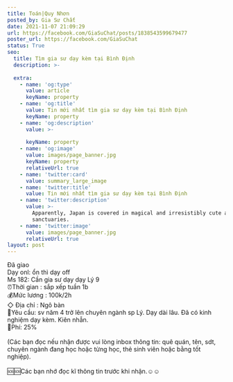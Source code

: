 ```yaml
---
title: Toán|Quy Nhơn
posted_by: Gia Sư Chất
date: 2021-11-07 21:09:29
url: https://facebook.com/GiaSuChat/posts/1838543599679477
poster_url: https://facebook.com/GiaSuChat
status: True
seo:
  title: Tìm gia sư dạy kèm tại Bình Định
  description: >-
    
  extra:
    - name: 'og:type'
      value: article
      keyName: property
    - name: 'og:title'
      value: Tin mới nhất tìm gia sư dạy kèm tại Bình Định
      keyName: property
    - name: 'og:description'
      value: >-
        
      keyName: property
    - name: 'og:image'
      value: images/page_banner.jpg
      keyName: property
      relativeUrl: true
    - name: 'twitter:card'
      value: summary_large_image
    - name: 'twitter:title'
      value: Tin mới nhất tìm gia sư dạy kèm tại Bình Định
    - name: 'twitter:description'
      value: >-
        Apparently, Japan is covered in magical and irresistibly cute animal
        sanctuaries.
    - name: 'twitter:image'
      value: images/page_banner.jpg
      relativeUrl: true
layout: post
---
```

Đã giao<br>Dạy onl: ổn thì dạy off<br>Ms 182: Cần gia sư dạy dạy Lý 9<br>⏰Thời gian : sắp xếp tuần 1b<br>💰Mức lương : 100k/2h<br>◇ Địa chỉ : Ngô bàn<br>📒Yêu cầu: sv năm 4 trở lên chuyên ngành sp Lý. Dạy dài lâu. Đã có kinh nghiệm dạy kèm. Kiên nhẫn.<br>💸Phí: 25%<br><br>(Các bạn đọc nếu nhận được vui lòng inbox thông tin: quê quán, tên, sdt, chuyên ngành đang học hoặc từng học, thẻ sinh viên hoặc bằng tốt nghiệp).<br><br>🆘🆘Các bạn nhớ đọc kĩ thông tin trước khi nhận.☺️☺️
